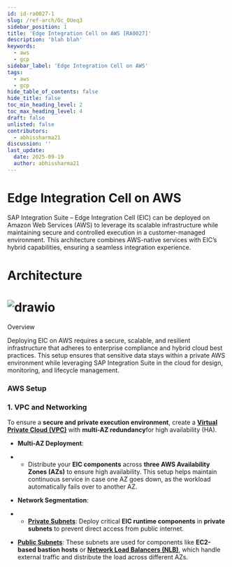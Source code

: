 ```yaml
---
id: id-ra0027-1
slug: /ref-arch/Oc_OUeq3
sidebar_position: 1
title: 'Edge Integration Cell on AWS [RA0027]'
description: 'blah blah'
keywords:
  - aws
  - gcp
sidebar_label: 'Edge Integration Cell on AWS'
tags:
  - aws
  - gcp
hide_table_of_contents: false
hide_title: false
toc_min_heading_level: 2
toc_max_heading_level: 4
draft: false
unlisted: false
contributors:
  - abhissharma21
discussion: ''
last_update:
  date: 2025-09-19
  author: abhissharma21
---
```


# Edge Integration Cell on AWS

SAP Integration Suite – Edge Integration Cell (EIC) can be deployed on Amazon Web Services (AWS) to leverage its scalable infrastructure while maintaining secure and controlled execution in a customer-managed environment. This architecture combines AWS-native services with EIC’s hybrid capabilities, ensuring a seamless integration experience.



# Architecture

# ![drawio](drawio/diagram-9PNKk2U7ri.drawio)

Overview

Deploying EIC on AWS requires a secure, scalable, and resilient infrastructure that adheres to enterprise compliance and hybrid cloud best practices. This setup ensures that sensitive data stays within a private AWS environment while leveraging SAP Integration Suite in the cloud for design, monitoring, and lifecycle management.

### AWS Setup

### 1. VPC and Networking

To ensure a **secure and private execution environment**, create a [**Virtual Private Cloud (VPC)**](https://docs.aws.amazon.com/vpc/latest/userguide/what-is-amazon-vpc.html) with **multi-AZ redundancy**for high availability (HA).

- **Multi-AZ Deployment**:
- - Distribute your **EIC components** across **three AWS Availability Zones (AZs)** to ensure high availability. This setup helps maintain continuous service in case one AZ goes down, as the workload automatically fails over to another AZ.


- **Network Segmentation**:
- - [**Private Subnets**](https://docs.aws.amazon.com/vpc/latest/userguide/VPC_Scenario2.html): Deploy critical **EIC runtime components** in **private subnets** to prevent direct access from public internet.
- [**Public Subnets**](https://docs.aws.amazon.com/vpc/latest/userguide/VPC_Scenario1.html): These subnets are used for components like **EC2-based bastion hosts** or [**Network Load Balancers (NLB)**](https://docs.aws.amazon.com/elasticloadbalancing/latest/network/introduction.html), which handle external traffic and distribute the load across different AZs.





